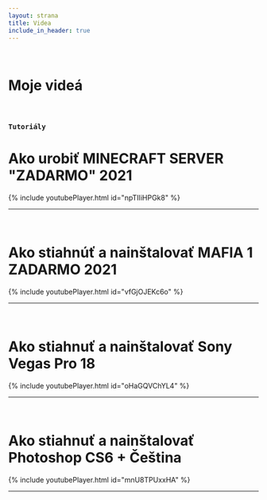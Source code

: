 ```yaml
---
layout: strana
title: Videa
include_in_header: true
---
```

<br>
<h1><strong><i class="fa-solid fa-video"></i> Moje videá</strong></h1>
<br>

### `Tutoriály`
# **Ako urobiť MINECRAFT SERVER "ZADARMO" 2021**
{% include youtubePlayer.html id="npTIIiHPGk8" %}

<hr>
<br>


# **Ako stiahnúť a nainštalovať MAFIA 1 ZADARMO 2021**
{% include youtubePlayer.html id="vfGjOJEKc6o" %}

<hr>
<br>

# **Ako stiahnuť a nainštalovať Sony Vegas Pro 18**
{% include youtubePlayer.html id="oHaGQVChYL4" %}

<hr>
<br>

# **Ako stiahnuť a nainštalovať Photoshop CS6 + Čeština**
{% include youtubePlayer.html id="mnU8TPUxxHA" %}

<hr>
<br>

